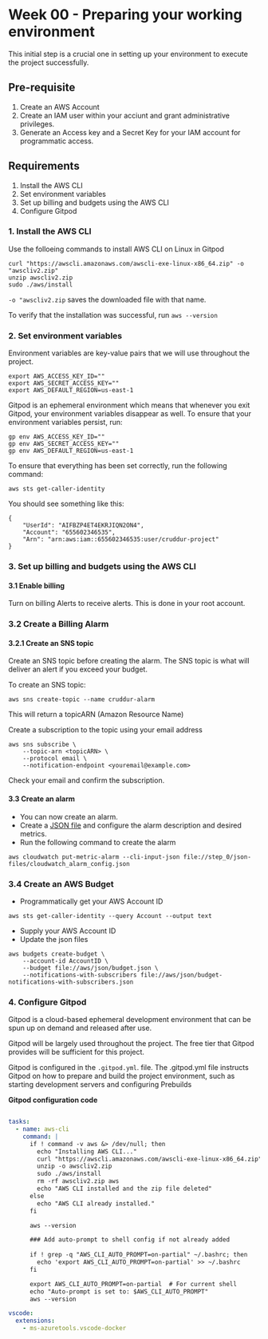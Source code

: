 # Week 00 - Preparing your working environment

This initial step is a crucial one in setting up your environment to execute the project successfully. 

## Pre-requisite
1. Create an AWS Account
2. Create an IAM user within your acciunt and grant administrative privileges.
3. Generate an Access key and a Secret Key for your IAM account for programmatic access.

## Requirements
1. Install the AWS CLI
2. Set environment variables
2. Set up billing and budgets using the AWS CLI
3. Configure Gitpod


### 1. Install the AWS CLI
Use the folloeing commands to install AWS CLI on Linux in Gitpod
```
curl "https://awscli.amazonaws.com/awscli-exe-linux-x86_64.zip" -o "awscliv2.zip"
unzip awscliv2.zip
sudo ./aws/install
```
`-o "awscliv2.zip` saves the downloaded file with that name.

To verify that the installation was successful, run `aws --version`

### 2. Set environment variables
Environment variables are key-value pairs that we will use throughout the project.

```
export AWS_ACCESS_KEY_ID=""
export AWS_SECRET_ACCESS_KEY=""
export AWS_DEFAULT_REGION=us-east-1
```

Gitpod is an ephemeral environment which means that whenever you exit Gitpod, your environment variables disappear as well. To ensure that your environment variables persist, run:

```
gp env AWS_ACCESS_KEY_ID=""
gp env AWS_SECRET_ACCESS_KEY=""
gp env AWS_DEFAULT_REGION=us-east-1
```

To ensure that everything has been set correctly, run the following command:
```
aws sts get-caller-identity
```
You should see something like this:
```
{
    "UserId": "AIFBZP4ET4EKRJIQN2ON4",
    "Account": "655602346535",
    "Arn": "arn:aws:iam::655602346535:user/cruddur-project"
}
```

### 3. Set up billing and budgets using the AWS CLI

#### 3.1 Enable billing
Turn on billing Alerts to receive alerts. This is done in your root account.

### 3.2 Create a Billing Alarm

#### 3.2.1 Create an SNS topic
Create an SNS topic before creating the alarm. The SNS topic is what will deliver an alert if you exceed your budget.

To create an SNS topic:
```
aws sns create-topic --name cruddur-alarm
```
This will return a topicARN (Amazon Resource Name)

Create a subscription to the topic using your email address

```
aws sns subscribe \
    --topic-arn <topicARN> \
    --protocol email \
    --notification-endpoint <youremail@example.com>
```
Check your email and confirm the subscription.

#### 3.3 Create an alarm
- You can now create an alarm.
- Create a [JSON file](/workspace/x-clone-deployment-start-to-finish/step_0/json-files/cloudwatch_alarm_config.json) and configure the alarm description and desired metrics. 
- Run the following command to create the alarm

```
aws cloudwatch put-metric-alarm --cli-input-json file://step_0/json-files/cloudwatch_alarm_config.json
```

### 3.4 Create an AWS Budget
- Programmatically get your AWS Account ID
```
aws sts get-caller-identity --query Account --output text
```
- Supply your AWS Account ID
- Update the json files

```
aws budgets create-budget \
    --account-id AccountID \
    --budget file://aws/json/budget.json \
    --notifications-with-subscribers file://aws/json/budget-notifications-with-subscribers.json
```

### 4. Configure Gitpod 
Gitpod is a cloud-based ephemeral development environment that can be spun up on demand and released after use. 

Gitpod will be largely used throughout the project. The free tier that Gitpod provides will be sufficient for this project.

Gitpod is configured in the `.gitpod.yml`. file. The .gitpod.yml file instructs Gitpod on how to prepare and build the project environment, such as starting development servers and configuring Prebuilds

**Gitpod configuration code**
```yml

tasks:
  - name: aws-cli
    command: |
      if ! command -v aws &> /dev/null; then
        echo "Installing AWS CLI..."
        curl "https://awscli.amazonaws.com/awscli-exe-linux-x86_64.zip" -o "awscliv2.zip"
        unzip -o awscliv2.zip
        sudo ./aws/install
        rm -rf awscliv2.zip aws
        echo "AWS CLI installed and the zip file deleted"
      else
        echo "AWS CLI already installed."
      fi

      aws --version

      ### Add auto-prompt to shell config if not already added
      
      if ! grep -q "AWS_CLI_AUTO_PROMPT=on-partial" ~/.bashrc; then
        echo 'export AWS_CLI_AUTO_PROMPT=on-partial' >> ~/.bashrc
      fi

      export AWS_CLI_AUTO_PROMPT=on-partial  # For current shell
      echo "Auto-prompt is set to: $AWS_CLI_AUTO_PROMPT"
      aws --version

vscode:
  extensions:
    - ms-azuretools.vscode-docker
```